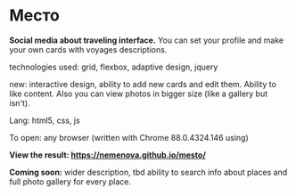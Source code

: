 # Место

**Social media about traveling interface.** You can set your profile and make your own cards with voyages descriptions.         

technologies used: grid, flexbox, adaptive design, jquery        

new: interactive design, ability to add new cards and edit them. Ability to like content. Also you can view photos in bigger size (like a gallery but isn't).         

Lang: html5, css, js         

To open: any browser (written with Chrome 88.0.4324.146 using)       
                             

**View the result: https://nemenova.github.io/mesto/**        

**Coming soon:** wider description, tbd ability to search info about places and full photo gallery for every place. 